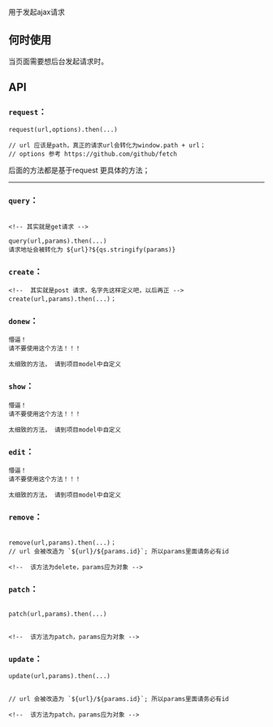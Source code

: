 用于发起ajax请求

## 何时使用

当页面需要想后台发起请求时。

## API




### `request`：

```
request(url,options).then(...)

// url 应该是path，真正的请求url会转化为window.path + url；
// options 参考 https://github.com/github/fetch
```

后面的方法都是基于request 更具体的方法；
***



### `query`：

```

<!-- 其实就是get请求 -->

query(url,params).then(...)
请求地址会被转化为 ${url}?${qs.stringify(params)}

```




### `create`：

```
<!--  其实就是post 请求，名字先这样定义吧，以后再正 -->
create(url,params).then(...)；

```



### `donew`：

```
懵逼！
请不要使用这个方法！！！

太细致的方法， 请到项目model中自定义
```



### `show`：

```
懵逼！
请不要使用这个方法！！！

太细致的方法， 请到项目model中自定义
```



### `edit`：

```
懵逼！
请不要使用这个方法！！！

太细致的方法， 请到项目model中自定义
```



### `remove`：

```

remove(url,params).then(...)；
// url 会被改造为 `${url}/${params.id}`; 所以params里面请务必有id

<!--  该方法为delete，params应为对象 -->
```



### `patch`：

```

patch(url,params).then(...)


<!--  该方法为patch，params应为对象 -->
```



### `update`：

```
update(url,params).then(...)


// url 会被改造为 `${url}/${params.id}`; 所以params里面请务必有id

<!--  该方法为patch，params应为对象 -->

```
